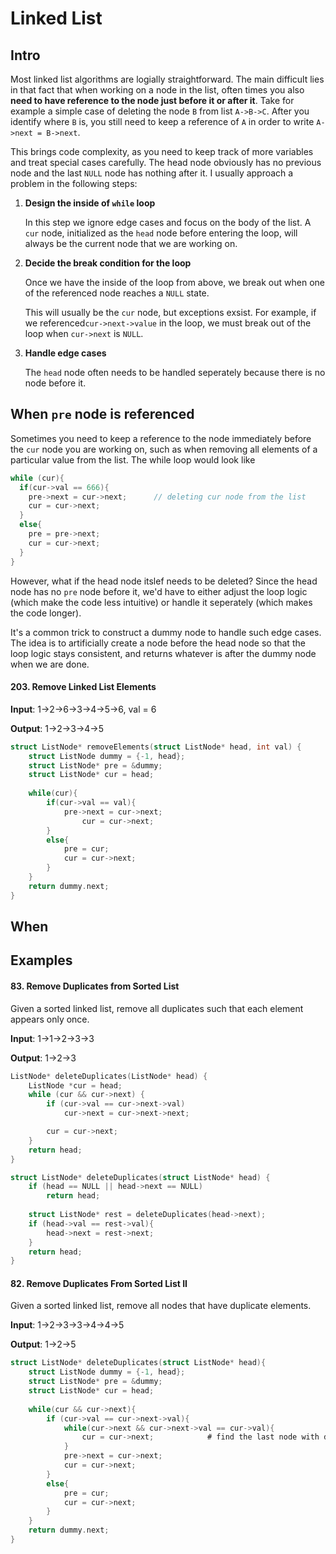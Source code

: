 # Linked List

## Intro

Most linked list algorithms are logially straightforward. The main difficult lies in that fact that when working on a node in the list, often times you also **need to have reference to the node just before it or after it**. Take for example a simple case of deleting the node `B` from list `A->B->C`. After you identify where `B` is, you still need to keep a reference of `A` in order to write `A->next = B->next`.



This brings code complexity, as you need to keep track of more variables and treat special cases carefully. The head node obviously has no previous node and the last `NULL` node has nothing after it. I usually approach a problem in the following steps:



1. **Design the inside of `while` loop**

   In this step we ignore edge cases and focus on the body of the list. A `cur` node, initialized as the `head` node before entering the loop, will always be the current node that we are working on.

2. **Decide the break condition for the loop**

   Once we have the inside of the loop from above, we break out when one of the referenced node reaches a `NULL` state. 

   This will usually be the `cur` node, but exceptions exsist. For example, if we referenced`cur->next->value` in the loop, we must break out of the loop when `cur->next` is `NULL`.

3. **Handle edge cases**

   The `head` node often needs to be handled seperately because there is no node before it.

## When `pre` node is referenced 

Sometimes you need to keep a reference to the node immediately before the `cur` node you are working on, such as when removing all elements of a particular value from the list. The while loop would look like

```c
while (cur){
  if(cur->val == 666){
    pre->next = cur->next;		// deleting cur node from the list
    cur = cur->next;
  }
  else{
    pre = pre->next;
    cur = cur->next;
  }
}
```

However, what if the head node itslef needs to be deleted? Since the head node has no `pre` node before it, we'd have to either adjust the loop logic (which make the code less intuitive) or handle it seperately (which makes the code longer). 

It's a common trick to construct a dummy node to handle such edge cases. The idea is to artificially create a node before the head node so that the loop logic stays consistent, and returns whatever is after the dummy node when we are done. 

#### 203. Remove Linked List Elements

**Input**: 1->2->6->3->4->5->6, val = 6   

**Output**: 1->2->3->4->5

```c
struct ListNode* removeElements(struct ListNode* head, int val) {
    struct ListNode dummy = {-1, head};
    struct ListNode* pre = &dummy;
    struct ListNode* cur = head;
    
    while(cur){
        if(cur->val == val){
          	pre->next = cur->next;
        		cur = cur->next;
        }
        else{
          	pre = cur;
          	cur = cur->next;
        }
    }
    return dummy.next;
}
```

## When 



## Examples

#### 83. Remove Duplicates from Sorted List

Given a sorted linked list, remove all duplicates such that each element appears only once.

**Input**: 1->1->2->3->3

**Output**: 1->2->3

```c
ListNode* deleteDuplicates(ListNode* head) {
    ListNode *cur = head;
    while (cur && cur->next) {
        if (cur->val == cur->next->val)
            cur->next = cur->next->next;

        cur = cur->next;
    }
    return head;
}
```

```c
struct ListNode* deleteDuplicates(struct ListNode* head) {
    if (head == NULL || head->next == NULL)
        return head;
    
    struct ListNode* rest = deleteDuplicates(head->next);
    if (head->val == rest->val){
        head->next = rest->next;
    }
    return head;
}
```

#### 82. Remove Duplicates From Sorted List II

Given a sorted linked list, remove all nodes that have duplicate elements.

**Input**: 1->2->3->3->4->4->5

**Output**: 1->2->5

```c
struct ListNode* deleteDuplicates(struct ListNode* head){
    struct ListNode dummy = {-1, head};
    struct ListNode* pre = &dummy;
    struct ListNode* cur = head;
    
    while(cur && cur->next){
        if (cur->val == cur->next->val){
            while(cur->next && cur->next->val == cur->val){
                cur = cur->next;			# find the last node with duplicate value
            }
            pre->next = cur->next;
          	cur = cur->next;
        }
        else{
            pre = cur;
            cur = cur->next;
        }
    }
    return dummy.next;
}
```

